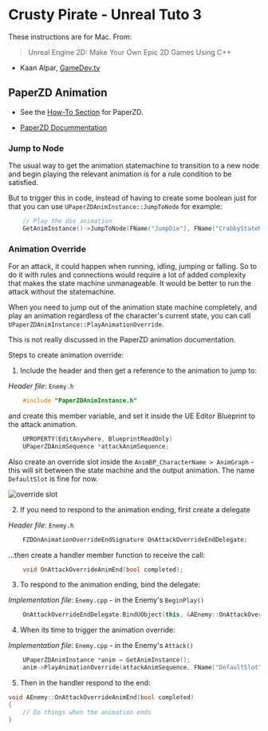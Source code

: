 # Crusty Pirate - Unreal Tuto 3

These instructions are for Mac. From:

> Unreal Engine 2D: Make Your Own Epic 2D Games Using C++

* Kaan Alpar, [GameDev.tv](https://www.gamedev.tv/dashboard/courses/115)

## PaperZD Animation

* See the [How-To Section](../../../Docs/HowTo.md#use-paperzd-for-fsm-animation) for PaperZD.

* [PaperZD Docummentation](https://www.criticalfailure-studio.com/paperzd-documentation/)

### Jump to Node

The usual way to get the animation statemachine to transition to a new node and begin playing
the relevant animation is for a rule condition to be satisfied.

But to trigger this in code, instead of having to create some boolean just for that you can
use `UPaperZDAnimInstance::JumpToNode` for example:

```cpp
    // Play the die animation
    GetAnimInstance()->JumpToNode(FName("JumpDie"), FName("CrabbyStateMachine"));
```

### Animation Override

For an attack, it could happen when running, idling, jumping or falling. So to do it with rules and connections would require a lot of added complexity that makes the state machine unmanageable. It would
be better to run the attack without the statemachine.

When you need to jump out of the animation state machine completely, and play an animation regardless of
the character's current state, you can call `UPaperZDAnimInstance::PlayAnimationOverride`.

This is not really discussed in the PaperZD animation documentation.

Steps to create animation override:

1. Include the header and then get a reference to the animation to jump to:

_Header file_: `Enemy.h`

```cpp
    #include "PaperZDAnimInstance.h"
```

and create this member variable, and set it inside the UE Editor Blueprint to the attack animation.

```cpp
    UPROPERTY(EditAnywhere, BlueprintReadOnly)
    UPaperZDAnimSequence *attackAnimSequence;
```

Also create an override slot inside the `AnimBP_CharacterName > AnimGraph` - this will sit between the
state machine and the output animation. The name `DefaultSlot` is fine for now.

![override slot](./Docs/override-slot-creation.png)

2. If you need to respond to the animation ending, first create a delegate

_Header file_: `Enemy.h`

```cpp
    FZDOnAnimationOverrideEndSignature OnAttackOverrideEndDelegate;
```

...then create a handler member function to receive the call:

```cpp
    void OnAttackOverrideAnimEnd(bool completed);
```

3. To respond to the animation ending, bind the delegate:

_Implementation file_: `Enemy.cpp` - in the Enemy's `BeginPlay()`

```cpp
    OnAttackOverrideEndDelegate.BindUObject(this, &AEnemy::OnAttackOverrideAnimEnd);
```

4. When its time to trigger the animation override:

_Implementation file_: `Enemy.cpp` - in the Enemy's `Attack()`

```cpp
    UPaperZDAnimInstance *anim = GetAnimInstance();
    anim->PlayAnimationOverride(attackAnimSequence, FName("DefaultSlot"), 1.0f, 0.0f, OnAttackOverrideEndDelegate);
```

5. Then in the handler respond to the end:

```cpp
void AEnemy::OnAttackOverrideAnimEnd(bool completed)
{
    // Do things when the animation ends
}
```